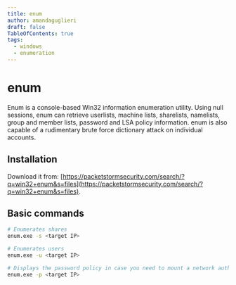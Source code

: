 ```yaml
---
title: enum
author: amandaguglieri
draft: false
TableOfContents: true
tags:
  - windows
  - enumeration
---
```


# enum

Enum is a console-based Win32 information enumeration utility. Using null sessions, enum can retrieve userlists, machine lists, sharelists, namelists, group and member lists, password and LSA policy information. enum is also capable of a rudimentary brute force dictionary attack on individual accounts. 

## Installation

Download it from: [https://packetstormsecurity.com/search/?q=win32+enum&s=files](https://packetstormsecurity.com/search/?q=win32+enum&s=files).

## Basic commands
  
```bash
# Enumerates shares
enum.exe -s <target IP>     

# Enumerates users
enum.exe -u <target IP>

# Displays the password policy in case you need to mount a network authentification attack
enum.exe -p <target IP> 
```


